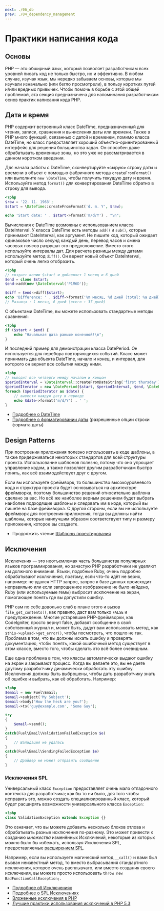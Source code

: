 ```yaml
---
next: ./06_db
prev: ./04_dependency_management
---
```


# Практики написания кода

## Основы

PHP &mdash; это обширный язык, который позволяет разработчикам всех уровней писать код не только быстро, но и эффективно. В любом случае, изучая язык, мы нередко забываем основы, которые мы изучали изначально (или бегло просмотрели), в пользу коротких путей и/или вредных привычек. Чтобы помочь в борьбе с этой общей проблемой, эта секция предназначена для напоминания разработчикам основ практик написания кода PHP.

## Дата и время

PHP содержит встроенный класс DateTime, предназначенный для чтения, записи, сравнения и вычисления даты или времени. Также в PHP много функций, связанных с датой и временем, помимо класса DateTime, но класс предоставляет хороший объектно-ориентированный интерфейс для решения большинства задач. Он способен даже обрабатывать временные зоны, но это уже не рассматривается в данном коротком введении.

Для начала работы с DateTime, сконвертируйте «сырую» строку даты и времени в объект с помощью фабричного метода `createFromFormat()` или выполните `new \DateTime`, чтобы получить текущую дату и время. Используйте метод `format()` для конвертирования DateTime обратно в строку для вывода.
```php
<?php
$raw = '22. 11. 1968';
$start = \DateTime::createFromFormat('d. m. Y', $raw);

echo 'Start date: ' . $start->format('m/d/Y') . "\n";
```

Вычисления с DateTime возможны с использованием класса DateInterval. У класса DateTime есть методы `add()` и `sub()`, которые принимают DateInterval, как аргумент. Не пишите код, который ожидает одинаковое число секунд каждый день, перевод часов и смена часовых поясов разрушат это предположение. Вместо этого используйте интервалы дат. Для расчета разницы между датами используйте метод `diff()`. Он вернет новый объект DateInterval, который очень легко отобразить. 
```php
<?php
// создает копию $start и добавляет 1 месяц и 6 дней
$end = clone $start;
$end->add(new \DateInterval('P1M6D'));

$diff = $end->diff($start);
echo 'Difference: ' . $diff->format('%m месяц, %d дней (total: %a дней)') . "\n";
// Разница : 1 месяц, 6 дней (всего : 37 дней)
```

С объектами DateTime, вы можете использовать стандартные методы сравнения:
```php
<?php
if ($start < $end) {
    echo "Начальная дата раньше конечной!\n";
}
```

И последний пример для демонстрации класса DatePeriod. Он используется для перебора повторяющихся событий. Класс может принимать два объекта DateTime, начало и конец, и интервал, для которого он вернет все события между ними.
```php
<?php
// выводит все четверги между началом и концом
$periodInterval = \DateInterval::createFromDateString('first thursday');
$periodIterator = new \DatePeriod($start, $periodInterval, $end, \DatePeriod::EXCLUDE_START_DATE);
foreach ($periodIterator as $date) {
    // вывести каждую дату в периоде
    echo $date->format('m/d/Y') . ' ';
}
```

* [Подробнее о DateTime][datetime]
* [Подробнее о форматировании даты][dateformat] (разрешенные опции строки формата даты)

[datetime]: http://www.php.net/manual/ru/book.datetime.php
[dateformat]: http://www.php.net/manual/ru/function.date.php

## Design Patterns

При построении приложения полезно использовать в коде шаблоны, а также придерживаться некоторых стандартов для всей структуры проекта. Использование шаблонов полезно, потому что оно упрощает управление кодом, а также позволяет другим разработчикам быстро понять, как всё взаимодействует друг с другом.

Если вы используете фреймворк, то большинство высокоуровневого кода и структура проекта будет основываться на архитектуре фреймворка, поэтому большинство решений относительно шаблона сделано за вас. Но всё же наиболее верным решением будет выбрать наиболее подходящие шаблоны и следовать им в коде, который вы пишете на базе фреймворка. С другой стороны, если вы не используете фреймворк для построения приложения, тогда вы должны найти шаблоны, которые наилучшим образом соответствуют типу и размеру приложения, которое вы создаете.

* Продолжить чтение [Шаблоны проектирования](/ru-php-the-right-way/pages/Шаблоны-проектирования.html)

## Исключения

Исключения &mdash; это неотъемлемая часть большинства популярных языков программирования, но зачастую PHP разработчики не уделяют им должного внимания. Языки, подобные Ruby, очень подробно обрабатывают исключения, поэтому, если что-то идёт не верно, например: не удался HTTP запрос, запрос к базе данных происходит неправильно или если запрошенное изображение не было найдено, Ruby (или используемые гемы) выбросит исключение на экран, помогающее понять где вы допустили ошибку.

PHP сам по себе довольно слаб в плане этого и вызов `file_get_contents()`, как правило, даст вам только `FALSE` и предупреждение. Многие устаревшие PHP-фреймворки, как CodeIgniter, просто вернут false, добавят сообщение в свой собственный журнал и, может быть, дадут вам использовать метод, как `$this->upload->get_error()`, чтобы посмотреть, что пошло не так. Проблема в том, что вы должны искать ошибку и проверять документацию, чтобы понять, какой ошибочный метод существует в этом классе, вместо того, чтобы сделать это всё более очевидным.

Еще одна проблема в том, что классы автоматически выдают ошибку на экран и закрывают процесс. Когда вы делаете это, вы не даете другому разработчику динамически обработать эту ошибку. Исключения должны быть выброшены, чтобы дать разработчику знать об ошибке и выбрать, как её обработать. Например:

```php
<?php
$email = new Fuel\Email;
$email->subject('My Subject');
$email->body('How the heck are you?');
$email->to('guy@example.com', 'Some Guy');

try
{
    $email->send();
}
catch(Fuel\Email\ValidationFailedException $e)
{
    // Валидация не удалась
}
catch(Fuel\Email\SendingFailedException $e)
{
    // Драйвер не может отправить сообщение
}
```

### Исключения SPL

Универсальный класс `Exception` предоставляет очень мало отладочного контекста для разработчика; как бы то ни было, для того чтобы исправить это, можно создать специализированный класс, который будет расширять возможности универсального класса `Exception`:

```php
<?php
class ValidationException extends Exception {}
```

Это означает, что вы можете добавить несколько блоков отлова и обрабатывать разные исключения по-разному. Это может привести к созданию <em>множества</em> изменённых Исключений, некоторые из которых можно было бы избежать, используя Исключения SPL, предоставляемые [расширением SPL][splext].

Например, если вы используете магический метод `__call()` и вами был вызван неизвестный метод, то вместо выбрасывания стандартного исключения, которое очень расплывчато, или вместо создания своего исключения, вы можете просто использовать `throw new BadFunctionCallException;`.

* [Подробнее об Исключениях][exceptions]
* [Подробнее о SPL Исключениях][splexe]
* [Вложенные исключения в PHP][nesting-exceptions-in-php]
* [Лучшие практики использования исключений в PHP 5.3][exception-best-practices53]

[exceptions]: http://php.net/manual/ru/language.exceptions.php
[splexe]: http://php.net/manual/ru/spl.exceptions.php
[splext]: /#standard_php_library
[exception-best-practices53]: http://ralphschindler.com/2010/09/15/exception-best-practices-in-php-5-3
[nesting-exceptions-in-php]: http://www.brandonsavage.net/exceptional-php-nesting-exceptions-in-php/

